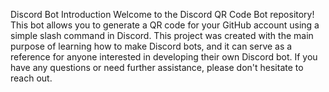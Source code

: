 Discord Bot
Introduction
Welcome to the Discord QR Code Bot repository! This bot allows you to generate a QR code for your GitHub account using a simple slash command in Discord. This project was created with the main purpose of learning how to make Discord bots, and it can serve as a reference for anyone interested in developing their own Discord bot.
If you have any questions or need further assistance, please don't hesitate to reach out.
